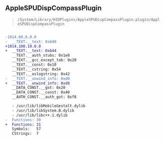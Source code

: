 ## AppleSPUDispCompassPlugin

> `/System/Library/HIDPlugins/AppleSPUDispCompassPlugin.plugin/AppleSPUDispCompassPlugin`

```diff

-1014.60.6.0.0
-  __TEXT.__text: 0xb40
+1014.100.10.0.0
+  __TEXT.__text: 0xb44
   __TEXT.__auth_stubs: 0x1e0
   __TEXT.__gcc_except_tab: 0x20
   __TEXT.__const: 0x10
   __TEXT.__cstring: 0x54
   __TEXT.__oslogstring: 0x42
-  __TEXT.__unwind_info: 0xd0
+  __TEXT.__unwind_info: 0xd8
   __DATA_CONST.__got: 0x20
   __DATA_CONST.__const: 0x40
   __AUTH_CONST.__auth_got: 0xf8

   - /usr/lib/libMobileGestalt.dylib
   - /usr/lib/libSystem.B.dylib
   - /usr/lib/libc++.1.dylib
-  Functions: 30
+  Functions: 31
   Symbols:   57
   CStrings:  7
 

```
